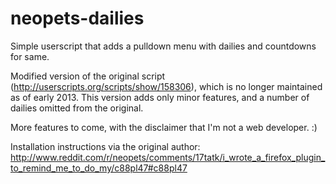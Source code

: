 neopets-dailies
===============

Simple userscript that adds a pulldown menu with dailies and countdowns for same.

Modified version of the original script (http://userscripts.org/scripts/show/158306), which is no longer maintained as of early 2013. This version adds only minor features, and a number of dailies omitted from the original.

More features to come, with the disclaimer that I'm not a web developer. :)


Installation instructions via the original author: http://www.reddit.com/r/neopets/comments/17tatk/i_wrote_a_firefox_plugin_to_remind_me_to_do_my/c88pl47#c88pl47
